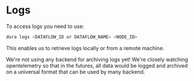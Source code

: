 # Logs

To access logs you need to use:
```bash
dora logs <DATAFLOW_ID or DATAFLOW_NAME> <NODE_ID>
```

This enables us to retrieve logs locally or from a remote machine.

We're not using any backend for archiving logs yet! We're closely watching opentelemetry so that in the futures, all data would be logged and archived on a universal format that can be used by many backend.